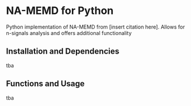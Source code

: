 # NA-MEMD for Python

Python implementation of NA-MEMD from [insert citation here]. Allows for n-signals analysis and offers additional functionality 

## Installation and Dependencies

tba

## Functions and Usage

tba
